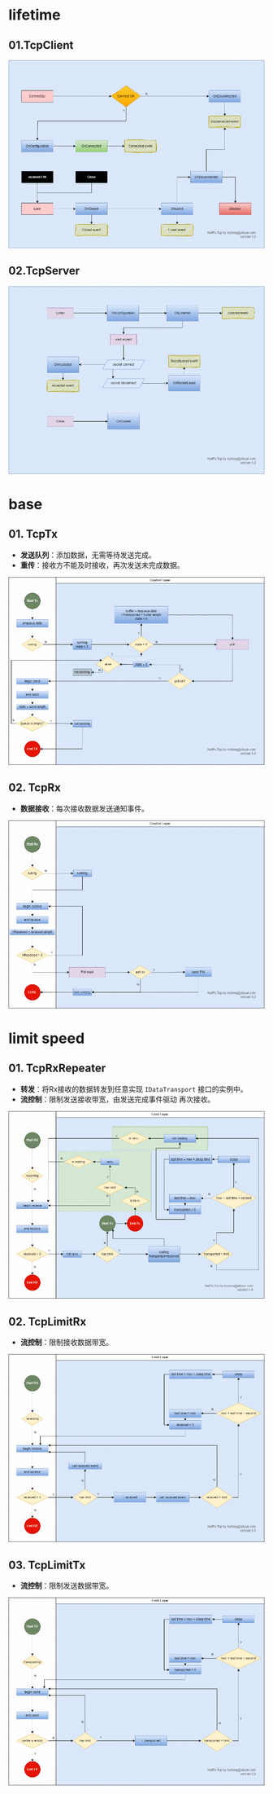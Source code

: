 ﻿# lifetime
## 01.TcpClient

![image](TcpClient.png)

## 02.TcpServer

![image](TcpServer.png)

# base

## 01. TcpTx

- **发送队列**：添加数据，无需等待发送完成。
- **重传**：接收方不能及时接收，再次发送未完成数据。

![image](TcpTx.png)

## 02. TcpRx

- **数据接收**：每次接收数据发送通知事件。

![image](TcpRx.png)

# limit speed

## 01. TcpRxRepeater

- **转发**：将Rx接收的数据转发到任意实现 ```IDataTransport``` 接口的实例中。
- **流控制**：限制发送接收带宽，由发送完成事件驱动 再次接收。

![image](TcpRxRepeater.png)

## 02. TcpLimitRx

- **流控制**：限制接收数据带宽。

![image](TcpLimitRx.png)

## 03. TcpLimitTx

- **流控制**：限制发送数据带宽。

![image](TcpLimitTx.png)